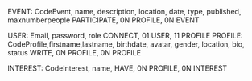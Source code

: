 EVENT: CodeEvent, name, description, location, date, type, published, maxnumberpeople
PARTICIPATE, 0N PROFILE, 0N EVENT

USER: Email, password, role
CONNECT, 01 USER, 11 PROFILE
PROFILE: CodeProfile,firstname,lastname, birthdate, avatar, gender, location, bio, status
WRITE, 0N PROFILE, 0N PROFILE

INTEREST: CodeInterest, name, 
HAVE, 0N PROFILE, 0N INTEREST

